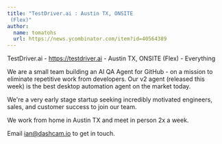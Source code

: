 ```yaml
---
title: "TestDriver.ai : Austin TX, ONSITE 
 (Flex)"
author:
  name: tomatohs
  url: https://news.ycombinator.com/item?id=40564389
---
```

TestDriver.ai - <a href="https:&#x2F;&#x2F;testdriver.ai" rel="nofollow">https:&#x2F;&#x2F;testdriver.ai</a> - Austin TX, ONSITE 
 (Flex) - Everything

We are a small team building an AI QA Agent for GitHub - on a mission to eliminate repetitive work from developers. Our v2 agent (released this week) is the best desktop automation agent on the market today.

We&#x27;re a very early stage startup seeking incredibly motivated engineers, sales, and customer success to join our team.

We work from home in Austin TX and meet in person 2x a week.

Email ian@dashcam.io to get in touch.
